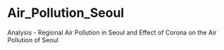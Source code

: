 # Air_Pollution_Seoul
Analysis - Regional Air Pollution in Seoul and Effect of Corona on the Air Pollution of Seoul
